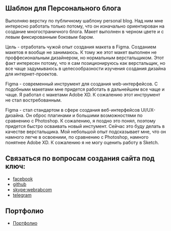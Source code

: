 ## Шаблон для Персонального блога

Выполняю верстку по публичному шаблону personal blog. Над ним мне интересно работать только потому, что он изначально ориентирован на создание многостраничного блога. Макет выполнен в черном цвете и с левым фиксированным боковым баром.

Цель - отработать чужой опыт создания макета в Figma. Созданием макетов я вообще не занимаюсь. К тому же этот макет выполнен не проффесиональным дизайнером, но нормальным верстальщиком. Этот факт интересен потому, что я сам позиционируюсь как верстальщик, но все чаще задумываюсь в целесообразности изучения создания дизайна для интернет-проектов.  

Figma - современный инструмент для создания web-интерфейсов. С подобными макетами мне придется работать в дальнейшем все чаще и чаще. Я работал с макетами Adobe XD. К сожалению этот инструмент не стал востребованным.

Figma - стал стандартом в сфере создания веб-интерфейсов UI/UX-дизайна. Он оброс плагинами и большими возможностями по сравнению с Photoshop. К сожалению, я поздно это понял, поэтому придется быстро осваивать новый инстумент. Сейчас это буду делать в качестве верстальщика. Мой небольшой опыт подсказывает мне, что он намного легче в освоениии, по сравнению с Photoshop, намного понятнее Adobe XD. К сожалению я не могу оценить работу в Sketch.

## Связаться по вопросам создания сайта под ключ:

* [facebook](https://www.facebook.com/frontendercode)
* [github](https://github.com/frontend-coder)
* [skype:webrabcom](href="skype:webrabcom")
* [telegram](https://t.me/frontendcoder)

## Портфолио
* [Портфолио](https://frontend-coder.github.io)
